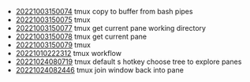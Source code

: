 - [20221003150074](/zet/20221003150074/README.md) tmux copy to buffer from bash pipes
- [20221003150075](/zet/20221003150075/README.md) tmux
- [20221003150077](/zet/20221003150077/README.md) tmux get current pane working directory
- [20221003150078](/zet/20221003150078/README.md) tmux get current pane
- [20221003150079](/zet/20221003150079/README.md) tmux
- [20221010222312](/zet/20221010222312/README.md) tmux workflow
- [20221024080719](/zet/20221024080719/README.md) tmux default s hotkey choose tree to explore panes
- [20221024082446](/zet/20221024082446/README.md) tmux join window back into pane
